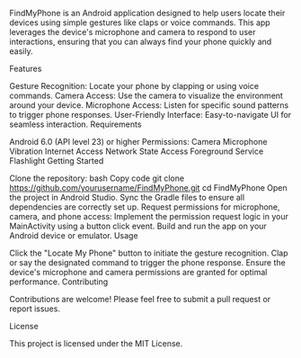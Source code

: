 FindMyPhone is an Android application designed to help users locate their devices using simple gestures like claps or voice commands. This app leverages the device's microphone and camera to respond to user interactions, ensuring that you can always find your phone quickly and easily.

Features

Gesture Recognition: Locate your phone by clapping or using voice commands.
Camera Access: Use the camera to visualize the environment around your device.
Microphone Access: Listen for specific sound patterns to trigger phone responses.
User-Friendly Interface: Easy-to-navigate UI for seamless interaction.
Requirements

Android 6.0 (API level 23) or higher
Permissions:
Camera
Microphone
Vibration
Internet Access
Network State Access
Foreground Service
Flashlight
Getting Started

Clone the repository:
bash
Copy code
git clone https://github.com/yourusername/FindMyPhone.git
cd FindMyPhone
Open the project in Android Studio.
Sync the Gradle files to ensure all dependencies are correctly set up.
Request permissions for microphone, camera, and phone access:
Implement the permission request logic in your MainActivity using a button click event.
Build and run the app on your Android device or emulator.
Usage

Click the "Locate My Phone" button to initiate the gesture recognition.
Clap or say the designated command to trigger the phone response.
Ensure the device's microphone and camera permissions are granted for optimal performance.
Contributing

Contributions are welcome! Please feel free to submit a pull request or report issues.

License

This project is licensed under the MIT License.
